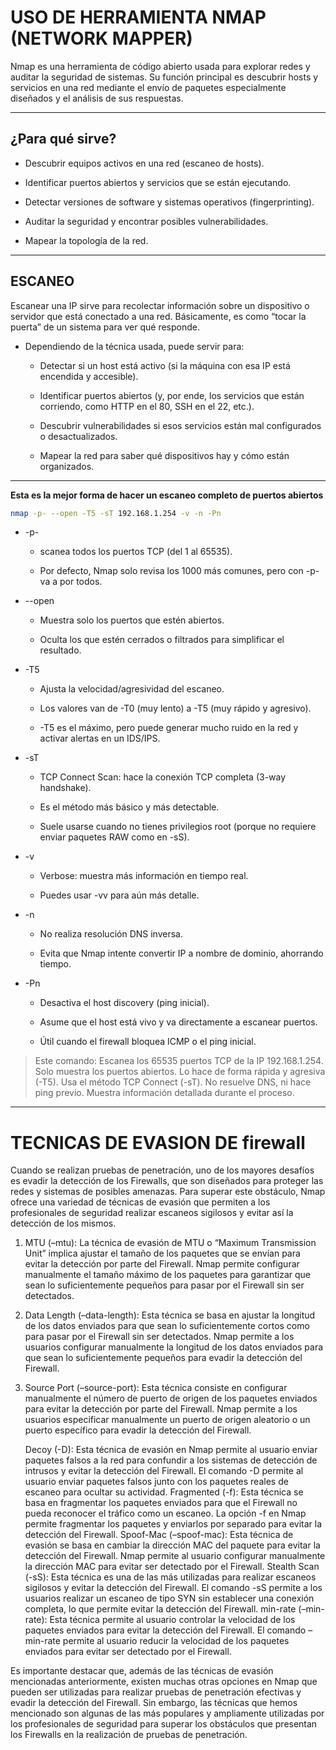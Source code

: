 # USO DE HERRAMIENTA NMAP (NETWORK MAPPER)

Nmap es una herramienta de código abierto usada para explorar redes y auditar la seguridad de sistemas.
Su función principal es descubrir hosts y servicios en una red mediante el envío de paquetes especialmente diseñados y el análisis de sus respuestas.

---

## ¿Para qué sirve?

- Descubrir equipos activos en una red (escaneo de hosts).

- Identificar puertos abiertos y servicios que se están ejecutando.

- Detectar versiones de software y sistemas operativos (fingerprinting).

- Auditar la seguridad y encontrar posibles vulnerabilidades.

- Mapear la topología de la red.

---

## ESCANEO 

Escanear una IP sirve para recolectar información sobre un dispositivo o servidor que está conectado a una red.
Básicamente, es como “tocar la puerta” de un sistema para ver qué responde.

- Dependiendo de la técnica usada, puede servir para:

    - Detectar si un host está activo (si la máquina con esa IP está encendida y accesible).

    - Identificar puertos abiertos (y, por ende, los servicios que están corriendo, como HTTP en el 80, SSH en el 22, etc.).

    - Descubrir vulnerabilidades si esos servicios están mal configurados o desactualizados.

    - Mapear la red para saber qué dispositivos hay y cómo están organizados.

---

**Esta es la mejor forma de hacer un escaneo completo de puertos abiertos**

```Bash
nmap -p- --open -T5 -sT 192.168.1.254 -v -n -Pn
```
- -p-

    - scanea todos los puertos TCP (del 1 al 65535).

    - Por defecto, Nmap solo revisa los 1000 más comunes, pero con -p- va a por todos.

- --open

    - Muestra solo los puertos que estén abiertos.

    - Oculta los que estén cerrados o filtrados para simplificar el resultado.

- -T5

    - Ajusta la velocidad/agresividad del escaneo.

    - Los valores van de -T0 (muy lento) a -T5 (muy rápido y agresivo).

    - -T5 es el máximo, pero puede generar mucho ruido en la red y activar alertas en un IDS/IPS.

- -sT

    - TCP Connect Scan: hace la conexión TCP completa (3-way handshake).

    - Es el método más básico y más detectable.

    - Suele usarse cuando no tienes privilegios root (porque no requiere enviar paquetes RAW como en -sS).

- -v

    - Verbose: muestra más información en tiempo real.

    - Puedes usar -vv para aún más detalle.

- -n

    - No realiza resolución DNS inversa.

    - Evita que Nmap intente convertir IP a nombre de dominio, ahorrando tiempo.

- -Pn

    - Desactiva el host discovery (ping inicial).

    - Asume que el host está vivo y va directamente a escanear puertos.

    - Útil cuando el firewall bloquea ICMP o el ping inicial.

>Este comando:
    Escanea los 65535 puertos TCP de la IP 192.168.1.254.
    Solo muestra los puertos abiertos.
    Lo hace de forma rápida y agresiva (-T5).
    Usa el método TCP Connect (-sT).
    No resuelve DNS, ni hace ping previo.
    Muestra información detallada durante el proceso.

---

# TECNICAS DE EVASION DE firewall

Cuando se realizan pruebas de penetración, uno de los mayores desafíos es evadir la detección de los Firewalls, que son diseñados para proteger las redes y sistemas de posibles amenazas. Para superar este obstáculo, Nmap ofrece una variedad de técnicas de evasión que permiten a los profesionales de seguridad realizar escaneos sigilosos y evitar así la detección de los mismos.

1. MTU (–mtu): La técnica de evasión de MTU o “Maximum Transmission Unit” implica ajustar el tamaño de los paquetes que se envían para evitar la detección por parte del Firewall. Nmap permite configurar manualmente el tamaño máximo de los paquetes para garantizar que sean lo suficientemente pequeños para pasar por el Firewall sin ser detectados.

2. Data Length (–data-length): Esta técnica se basa en ajustar la longitud de los datos enviados para que sean lo suficientemente cortos como para pasar por el Firewall sin ser detectados. Nmap permite a los usuarios configurar manualmente la longitud de los datos enviados para que sean lo suficientemente pequeños para evadir la detección del Firewall.

3. Source Port (–source-port): Esta técnica consiste en configurar manualmente el número de puerto de origen de los paquetes enviados para evitar la detección por parte del Firewall. Nmap permite a los usuarios especificar manualmente un puerto de origen aleatorio o un puerto específico para evadir la detección del Firewall.

    Decoy (-D): Esta técnica de evasión en Nmap permite al usuario enviar paquetes falsos a la red para confundir a los sistemas de detección de intrusos y evitar la detección del Firewall. El comando -D permite al usuario enviar paquetes falsos junto con los paquetes reales de escaneo para ocultar su actividad.
    Fragmented (-f): Esta técnica se basa en fragmentar los paquetes enviados para que el Firewall no pueda reconocer el tráfico como un escaneo. La opción -f en Nmap permite fragmentar los paquetes y enviarlos por separado para evitar la detección del Firewall.
    Spoof-Mac (–spoof-mac): Esta técnica de evasión se basa en cambiar la dirección MAC del paquete para evitar la detección del Firewall. Nmap permite al usuario configurar manualmente la dirección MAC para evitar ser detectado por el Firewall.
    Stealth Scan (-sS): Esta técnica es una de las más utilizadas para realizar escaneos sigilosos y evitar la detección del Firewall. El comando -sS permite a los usuarios realizar un escaneo de tipo SYN sin establecer una conexión completa, lo que permite evitar la detección del Firewall.
    min-rate (–min-rate): Esta técnica permite al usuario controlar la velocidad de los paquetes enviados para evitar la detección del Firewall. El comando –min-rate permite al usuario reducir la velocidad de los paquetes enviados para evitar ser detectado por el Firewall.

Es importante destacar que, además de las técnicas de evasión mencionadas anteriormente, existen muchas otras opciones en Nmap que pueden ser utilizadas para realizar pruebas de penetración efectivas y evadir la detección del Firewall. Sin embargo, las técnicas que hemos mencionado son algunas de las más populares y ampliamente utilizadas por los profesionales de seguridad para superar los obstáculos que presentan los Firewalls en la realización de pruebas de penetración.

